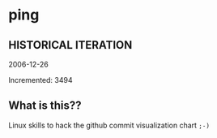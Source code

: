 # ping

## HISTORICAL ITERATION
2006-12-26

Incremented: 3494

## What is this?? 
Linux skills to hack the github commit visualization chart `;-)`
